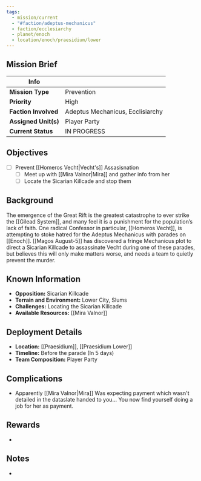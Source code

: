 ```yaml
---
tags:
  - mission/current
  - "#faction/adeptus-mechanicus"
  - faction/ecclesiarchy
  - planet/enoch
  - location/enoch/praesidium/lower
---
```


## Mission Brief

| **Info**             |                                  |
| -------------------- | -------------------------------- |
| **Mission Type**     | Prevention                       |
| **Priority**         | High                             |
| **Faction Involved** | Adeptus Mechanicus, Ecclisiarchy |
| **Assigned Unit(s)** | Player Party                     |
| **Current Status**   | IN PROGRESS                      |

## Objectives

- [ ] Prevent [[Homeros Vecht|Vecht's]] Assasisnation
	- [ ] Meet up with [[Mira Valnor|Mira]] and gather info from her
	- [ ] Locate the Sicarian Killcade and stop them

## Background

The emergence of the Great Rift is the greatest catastrophe to ever strike the [[Gilead System]], and many feel it is a punishment for the population’s lack of faith. One radical Confessor in particular, [[Homeros Vecht]], is attempting to stoke hatred for the Adeptus Mechanicus with parades on [[Enoch]]. [[Magos August-5]] has discovered a fringe Mechanicus plot to direct a Sicarian Killcade to assassinate Vecht during one of these parades, but believes this will only make matters worse, and needs a team to quietly prevent the murder.

## Known Information
- **Opposition:** Sicarian Killcade 
- **Terrain and Environment:** Lower City, Slums
- **Challenges:** Locating the Sicarian Killcade
- **Available Resources:** [[Mira Valnor]]

## Deployment Details
- **Location:** [[Praesidium]], [[Praesidium Lower]]
- **Timeline:** Before the parade (In 5 days)
- **Team Composition:** Player Party

## Complications
- Apparently [[Mira Valnor|Mira]] Was expecting payment which wasn't detailed in the dataslate handed to you... You now find yourself doing a job for her as payment.

## Rewards
- 

## Notes
- 



